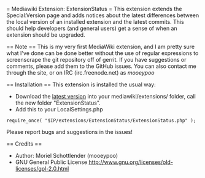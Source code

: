 = Mediawiki Extension: ExtensionStatus =
This extension extends the Special:Version page and adds notices about the latest differences between the local version of an installed extension and the latest commits. This should help developers (and general users) get a sense of when an extension should be upgraded.

== Note ==
This is my very first MediaWiki extension, and I am pretty sure what I've done can be done better without the use of regular expressions to screenscrape the git repository off of gerrit. If you have suggestions or comments, please add them to the GitHub issues. You can also contact me through the site, or on IRC (irc.freenode.net) as _mooeypoo_

== Installation ==
This extension is installed the usual way:

* Download the [latest version](https://github.com/mooeypoo/MediaWiki-ExtensionStatus) into your mediawiki/extensions/ folder, call the new folder "ExtensionStatus".
* Add this to your LocalSettings.php
```
require_once( "$IP/extensions/ExtensionStatus/ExtensionStatus.php" );
```

Please report bugs and suggestions in the issues!

== Credits ==
* Author: Moriel Schottlender (mooeypoo)
* GNU General Public License http://www.gnu.org/licenses/old-licenses/gpl-2.0.html